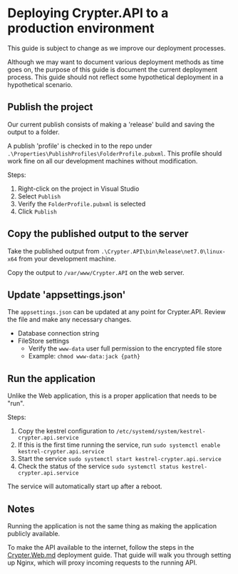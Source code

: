 ﻿# Deploying Crypter.API to a production environment

This guide is subject to change as we improve our deployment processes.

Although we may want to document various deployment methods as time goes on, the purpose of this guide is document the current deployment process. This guide should not reflect some hypothetical deployment in a hypothetical scenario.



## Publish the project

Our current publish consists of making a 'release' build and saving the output to a folder.

A publish 'profile' is checked in to the repo under `.\Properties\PublishProfiles\FolderProfile.pubxml`. This profile should work fine on all our development machines without modification.

Steps:

1. Right-click on the project in Visual Studio
2. Select `Publish`
3. Verify the `FolderProfile.pubxml` is selected
4. Click `Publish`

## Copy the published output to the server

Take the published output from `.\Crypter.API\bin\Release\net7.0\linux-x64` from your development machine.

Copy the output to `/var/www/Crypter.API` on the web server.

## Update 'appsettings.json'

The `appsettings.json` can be updated at any point for Crypter.API.  Review the file and make any necessary changes.

* Database connection string
* FileStore settings
  * Verify the `www-data` user full permission to the encrypted file store
  * Example: `chmod www-data:jack {path}`

## Run the application

Unlike the Web application, this is a proper application that needs to be "run".

Steps:

1. Copy the kestrel configuration to `/etc/systemd/system/kestrel-crypter.api.service`
2. If this is the first time running the service, run `sudo systemctl enable kestrel-crypter.api.service`
3. Start the service `sudo systemctl start kestrel-crypter.api.service`
4. Check the status of the service `sudo systemctl status kestrel-crypter.api.service`

The service will automatically start up after a reboot.

## Notes

Running the application is not the same thing as making the application publicly available.

To make the API available to the internet, follow the steps in the [Crypter.Web.md](.\Crypter.Web.md) deployment guide.
That guide will walk you through setting up Nginx, which will proxy incoming requests to the running API.
